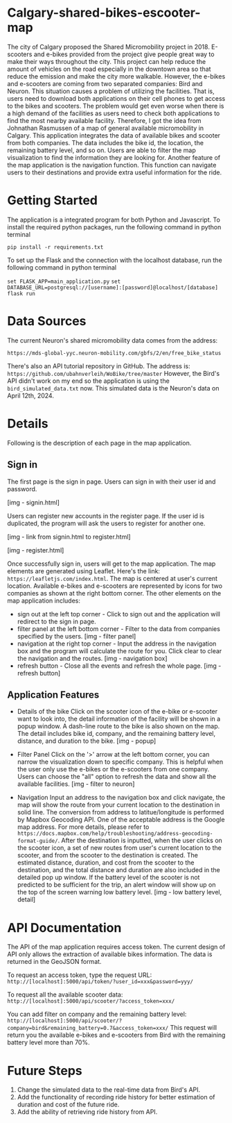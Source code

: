 # Calgary-shared-bikes-escooter-map
The city of Calgary proposed the Shared Micromobility project in 2018. E-scooters and e-bikes provided from the project give people great way to make their ways throughout the city. This project can help reduce the amount of vehicles on the road especially in the downtown area so that reduce the emission and make the city more walkable.
However, the e-bikes and e-scooters are coming from two separated companies: Bird and Neuron. This situation causes a problem of utilizing the facilities. That is, users need to download both applications on their cell phones to get access to the bikes and scooters. The problem would get even worse when there is a high demand of the facilities as users need to check both applications to find the most nearby available facility.
Therefore, I got the idea from Johnathan Rasmussen of a map of general available micromobility in Calgary. This application integrates the data of available bikes and scooter from both companies. The data includes the bike id, the location, the remaining battery level, and so on. Users are able to filter the map visualization to find the information they are looking for. Another feature of the map application is the navigation function. This function can navigate users to their destinations and provide extra useful information for the ride.


# Getting Started
The application is a integrated program for both Python and Javascript. To install the required python packages, run the following command in python terminal

`pip install -r requirements.txt`


To set up the Flask and the connection with the localhost database, run the following command in python terminal

`set FLASK_APP=main_application.py`
`set DATABASE_URL=postgresql://[username]:[password]@localhost/[database]`
`flask run`


# Data Sources
The current Neuron's shared micromobility data comes from the address:

`https://mds-global-yyc.neuron-mobility.com/gbfs/2/en/free_bike_status` 

There's also an API tutorial repository in GitHub. The address is:
`https://github.com/ubahnverleih/WoBike/tree/master`
However, the Bird's API didn't work on my end so the application is using the `bird_simulated_data.txt` now. This simulated data is the Neuron's data on April 12th, 2024.


# Details
Following is the description of each page in the map application.

## Sign in
The first page is the sign in page. Users can sign in with their user id and password.

[img - signin.html]

Users can register new accounts in the register page. If the user id is duplicated, the program will ask the users to register for another one.

[img - link from signin.html to register.html]

[img - register.html]

Once successfully sign in, users will get to the map application. The map elements are generated using Leaflet. Here's the link: `https://leafletjs.com/index.html`. The map is centered at user's current location. Available e-bikes and e-scooters are represented by icons for two companies as shown at the right bottom corner.
The other elements on the map application includes:
* sign out at the left top corner - Click to sign out and the application will redirect to the sign in page.
* filter panel at the left bottom corner - Filter to the data from companies specified by the users.
[img - filter panel]
* navigation at the right top corner - Input the address in the navigation box and the program will calculate the route for you. Click clear to clear the navigation and the routes.
[img - navigation box]
* refresh button - Close all the events and refresh the whole page.
[img - refresh button]

## Application Features
* Details of the bike
Click on the scooter icon of the e-bike or e-scooter want to look into, the detail information of the facility will be shown in a popup window. A dash-line route to the bike is also shown on the map. The detail includes bike id, company, and the remaining battery level, distance, and duration to the bike.
[img - popup]

* Filter Panel
Click on the '>' arrow at the left bottom corner, you can narrow the visualization down to specific company. This is helpful when the user only use the e-bikes or the e-scooters from one company. Users can choose the "all" option to refresh the data and show all the available facilities.
[img - filter to neuron]

* Navigation
Input an address to the navigation box and click navigate, the map will show the route from your current location to the destination in solid line. The conversion from address to latitue/longitude is performed by Mapbox Geocoding API. One of the acceptable address is the Google map address. For more details, please refer to `https://docs.mapbox.com/help/troubleshooting/address-geocoding-format-guide/`.
After the destination is inputted, when the user clicks on the scooter icon, a set of new routes from user's current location to the scooter, and from the scooter to the destination is created. The estimated distance, duration, and cost from the scooter to the destination, and the total distance and duration are also included in the detailed pop up window. 
If the battery level of the scooter is not predicted to be sufficient for the trip, an alert window will show up on the top of the screen warning low battery level.
[img - low battery level, detail]

# API Documentation
The API of the map application requires access token. The current design of API only allows the extraction of available bikes information. The data is returned in the GeoJSON format.

To request an access token, type the request URL:
`http://[localhost]:5000/api/token/?user_id=xxx&password=yyy/`

To request all the available scooter data:
`http://[localhost]:5000/api/scooter/?access_token=xxx/`

You can add filter on company and the remaining battery level:
`http://[localhost]:5000/api/scooter/?company=bird&remaining_battery=0.7&access_token=xxx/`
This request will return you the available e-bikes and e-scooters from Bird with the remaining battery level more than 70%.

# Future Steps
1. Change the simulated data to the real-time data from Bird's API.
2. Add the functionality of recording ride history for better estimation of duration and cost of the future ride.
3. Add the ability of retrieving ride history from API.